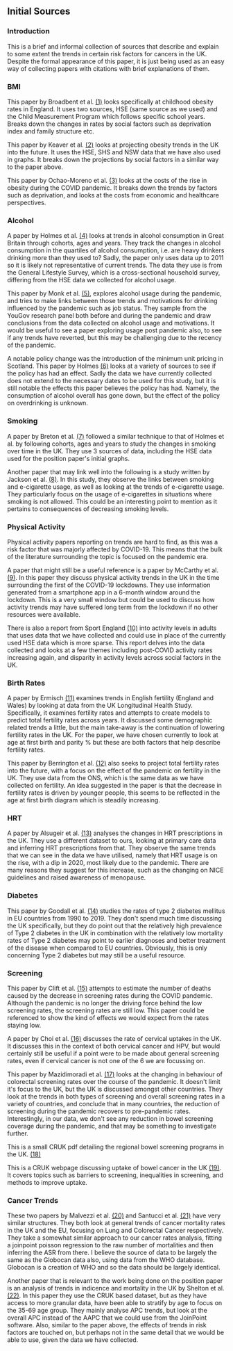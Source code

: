 ## Initial Sources

### Introduction
This is a brief and informal collection of sources that describe and explain to some extent the trends in certain risk factors for cancers in the UK. Despite the formal appearance of this paper, it is just being used as an easy way of collecting papers with citations with brief explanations of them.

### BMI
This paper by Broadbent et al. [(1)](https://www.ncbi.nlm.nih.gov/pmc/articles/PMC10894838/pdf/archdischild-2023-325844.pdf) looks specifically at childhood obesity rates in England. It uses two sources, HSE (same source as we used) and the Child Measurement Program which follows specific school years. Breaks down the changes in rates by social factors such as deprivation index and family structure etc.  
  
This paper by Keaver et al. [(2)](https://pubmed.ncbi.nlm.nih.gov/30855666/) looks at projecting obesity trends in the UK into the future. It uses the HSE, SHS and NSW data that we have also used in graphs. It breaks down the projections by social factors in a similar way to the paper above.

This paper by Ochao-Moreno et al. [(3)](https://journals.plos.org/plosone/article?id=10.1371/journal.pone.0296013) looks at the costs of the rise in obesity during the COVID pandemic. It breaks down the trends by factors such as deprivation, and looks at the costs from economic and healthcare perspectives.

### Alcohol
A paper by Holmes et al. [(4)](https://onlinelibrary.wiley.com/doi/epdf/10.1111/add.14754) looks at trends in alcohol consumption in Great Britain through cohorts, ages and years. They track the changes in alcohol consumption in the quartiles of alcohol consumption, i.e. are heavy drinkers drinking more than they used to? Sadly, the paper only uses data up to 2011 so it is likely not representative of current trends. The data they use is from the General Lifestyle Survey, which is a cross-sectional household survey, differing from the HSE data we collected for alcohol usage.  
  
This paper by Monk et al. [(5)](https://www.ncbi.nlm.nih.gov/pmc/articles/PMC10096461/pdf/pone.0283233.pdf), explores alcohol usage during the pandemic, and tries to make links between those trends and motivations for drinking influenced by the pandemic such as job status. They sample from the YouGov research panel both before and during the pandemic and draw conclusions from the data collected on alcohol usage and motivations. It would be useful to see a paper exploring usage post pandemic also, to see if any trends have reverted, but this may be challenging due to the recency of the pandemic.  
  
A notable policy change was the introduction of the minimum unit pricing in Scotland. This paper by Holmes [(6)](https://onlinelibrary.wiley.com/doi/epdf/10.1111/add.16185) looks at a variety of sources to see if the policy has had an effect. Sadly the data we have currently collected does not extend to the necessary dates to be used for this study, but it is still notable the effects this paper believes the policy has had. Namely, the consumption of alcohol overall has gone down, but the effect of the policy on overdrinking is unknown.

### Smoking
A paper by Breton et al. [(7)](https://onlinelibrary.wiley.com/doi/epdf/10.1111/add.15696) followed a similar technique to that of Holmes et al. by following cohorts, ages and years to study the changes in smoking over time in the UK. They use 3 sources of data, including the HSE data used for the position paper's initial graphs.  
  
Another paper that may link well into the following is a study written by Jackson et al. [(8)](https://www.ncbi.nlm.nih.gov/pmc/articles/PMC8496468/pdf/ntab119.pdf). In this study, they observe the links between smoking and e-cigarette usage, as well as looking at the trends of e-cigarette usage. They particularly focus on the usage of e-cigarettes in situations where smoking is not allowed. This could be an interesting point to mention as it pertains to consequences of decreasing smoking levels.

### Physical Activity
Physical activity papers reporting on trends are hard to find, as this was a risk factor that was majorly affected by COVID-19. This means that the bulk of the literature surrounding the topic is focused on the pandemic era.  
  
A paper that might still be a useful reference is a paper by McCarthy et al. [(9)](https://pubmed.ncbi.nlm.nih.gov/33347421/). In this paper they discuss physical activity trends in the UK in the time surrounding the first of the COVID-19 lockdowns. They use information generated from a smartphone app in a 6-month window around the lockdown. This is a very small window but could be used to discuss how activity trends may have suffered long term from the lockdown if no other resources were available.  
  
There is also a report from Sport England [(10)](https://sportengland-production-files.s3.eu-west-2.amazonaws.com/s3fs-public/2023-04/Active%20Lives%20Adult%20Survey%20November%202021-22%20Report.pdf?VersionId=ln4PN2X02DZ1LF18btgaj5KFHx0Mio9o) into activity levels in adults that uses data that we have collected and could use in place of the currently used HSE data which is more sparse. This report delves into the data collected and looks at a few themes including post-COVID activity rates increasing again, and disparity in activity levels across social factors in the UK.  

### Birth Rates
A paper by Ermisch [(11)](https://www.demographic-research.org/volumes/vol45/29/45-29.pdf) examines trends in English fertility (England and Wales) by looking at data from the UK Longitudinal Health Study. Specifically, it examines fertility rates and attempts to create models to predict total fertility rates across years. It discussed some demographic related trends a little, but the main take-away is the continuation of lowering fertility rates in the UK. For the paper, we have chosen currently to look at age at first birth and parity % but these are both factors that help describe fertility rates.  
  
This paper by Berrington et al. [(12)](https://onlinelibrary.wiley.com/doi/epdf/10.1002/psp.2546) also seeks to project total fertility rates into the future, with a focus on the effect of the pandemic on fertility in the UK. They use data from the ONS, which is the same data as we have collected on fertility. An idea suggested in the paper is that the decrease in fertility rates is driven by younger people, this seems to be reflected in the age at first birth diagram which is steadily increasing.  

### HRT
A paper by Alsugeir et al. [(13)](https://www.ncbi.nlm.nih.gov/pmc/articles/PMC9904798/pdf/bjgpopen-6-0126.pdf) analyses the changes in HRT prescriptions in the UK. They use a different dataset to ours, looking at primary care data and inferring HRT prescriptions from that. They observe the same trends that we can see in the data we have utilised, namely that HRT usage is on the rise, with a dip in 2020, most likely due to the pandemic. There are many reasons they suggest for this increase, such as the changing on NICE guidelines and raised awareness of menopause.  

### Diabetes
This paper by Goodall et al. [(14)](https://www.ncbi.nlm.nih.gov/pmc/articles/PMC8319179/pdf/41598_2021_Article_94807.pdf) studies the rates of type 2 diabetes mellitus in EU countries from 1990 to 2019. They don't spend much time discussing the UK specifically, but they do point out that the relatively high prevalence of Type 2 diabetes in the UK in combination with the relatively low mortality rates of Type 2 diabetes may point to earlier diagnoses and better treatment of the disease when compared to EU countries. Obviously, this is only concerning Type 2 diabetes but may still be a useful resource.  

### Screening
This paper by Clift et al. [(15)](https://www.nature.com/articles/s41416-022-01714-9) attempts to estimate the number of deaths caused by the decrease in screening rates during the COVID pandemic. Although the pandemic is no longer the driving force behind the low screening rates, the screening rates are still low. This paper could be referenced to show the kind of effects we would expect from the rates staying low.  
  
A paper by Choi et al. [(16)](https://www.mdpi.com/2076-0817/12/2/298) discusses the rate of cervical uptakes in the UK. It discusses this in the context of both cervical cancer and HPV, but would certainly still be useful if a point were to be made about general screening rates, even if cervical cancer is not one of the 6 we are focussing on.  
  
This paper by Mazidimoradi et al. [(17)](https://link.springer.com/article/10.1007/s12029-021-00679-x) looks at the changing in behaviour of colorectal screening rates over the course of the pandemic. It doesn't limit it's focus to the UK, but the UK is discussed amongst other countries. They look at the trends in both types of screening and overall screening rates in a variety of countries, and conclude that in many countries, the reduction of screening during the pandemic recovers to pre-pandemic rates. Interestingly, in our data, we don't see any reduction in bowel screening coverage during the pandemic, and that may be something to investigate further.

This is a small CRUK pdf detailing the regional bowel screening programs in the UK. [(18)](https://assets.ctfassets.net/u7vsjnoopqo5/4awPFHUkag06QIM3FB2MRe/2fc0e6d712a372b442e87088e057f44b/rr_0101_screening_programmes_at_a_glance_v4_option_b_r7.pdf)

This is a CRUK webpage discussing uptake of bowel cancer in the UK [(19)](https://www.cancerresearchuk.org/health-professional/cancer-screening/bowel-cancer-screening/encouraging-participation-in-bowel-screening). It covers topics such as barriers to screening, inequalities in screening, and methods to improve uptake.

### Cancer Trends
These two papers by Malvezzi et al. [(20)](https://www.annalsofoncology.org/action/showPdf?pii=S0923-7534%2823%2900048-0) and Santucci et al. [(21)](https://www.sciencedirect.com/science/article/pii/S0923753423051104?ref=cra_js_challenge&fr=RR-1) have very similar structures. They both look at general trends of cancer mortality rates in the UK and the EU, focusing on Lung and Colorectal Cancer respectively. They take a somewhat similar approach to our cancer rates analysis, fitting a joinpoint poisson regression to the raw number of mortalities and then inferring the ASR from there. I believe the source of data to be largely the same as the Globocan data also, using data from the WHO database. Globocan is a creation of WHO and so the data should be largely identical.  

Another paper that is relevant to the work being done on the position paper is an analysis of trends in indicence and mortality in the UK by Shelton et al. [(22)](https://www.bmj.com/content/bmj/384/bmj-2023-076962.full.pdf). In this paper they use the CRUK based dataset, but as they have access to more granular data, have been able to stratify by age to focus on the 35-69 age group. They mainly analyse APC trends, but look at the overall APC instead of the AAPC that we could use from the JoinPoint software. Also, similar to the paper above, the effects of trends in risk factors are touched on, but perhaps not in the same detail that we would be able to use, given the data we have collected.
